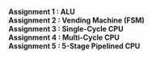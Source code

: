 **Assignment 1 : ALU**<br>
**Assignment 2 : Vending Machine (FSM)**<br>
**Assignment 3 : Single-Cycle CPU**<br>
**Assignment 4 : Multi-Cycle CPU**<br>
**Assignment 5 : 5-Stage Pipelined CPU**<br>
